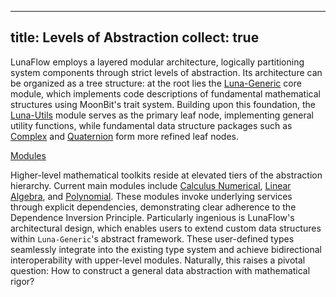 
---
title: Levels of Abstraction
collect: true
---

LunaFlow employs a layered modular architecture, logically partitioning system components through strict levels of abstraction. Its architecture can be organized as a tree structure: at the root lies the [Luna-Generic](https://github.com/Luna-Flow/luna-generic) core module, which implements code descriptions of fundamental mathematical structures using MoonBit's trait system. Building upon this foundation, the [Luna-Utils](https://github.com/Luna-Flow/luna-utils) module serves as the primary leaf node, implementing general utility functions, while fundamental data structure packages such as [Complex](https://github.com/Luna-Flow/luna-complex) and [Quaternion](https://github.com/Luna-Flow/quaternion) form more refined leaf nodes.

[Modules](/blog/lunaflow/structure.typ#:block)

Higher-level mathematical toolkits reside at elevated tiers of the abstraction hierarchy. Current main modules include [Calculus Numerical](https://github.com/Luna-Flow/calculus-numerical), [Linear Algebra](https://github.com/Luna-Flow/linear-algebra), and [Polynomial](https://github.com/luna-flow/luna-poly). These modules invoke underlying services through explicit dependencies, demonstrating clear adherence to the Dependence Inversion Principle. Particularly ingenious is LunaFlow's architectural design, which enables users to extend custom data structures within `Luna-Generic`'s abstract framework. These user-defined types seamlessly integrate into the existing type system and achieve bidirectional interoperability with upper-level modules. Naturally, this raises a pivotal question: How to construct a general data abstraction with mathematical rigor?